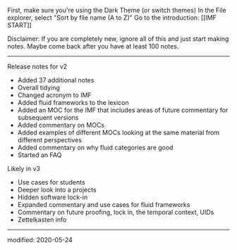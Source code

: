 First, make sure you're using the Dark Theme (or switch themes)
In the File explorer, select "Sort by file name (A to Z)"
Go to the introduction: [[IMF START]]


Disclaimer: If you are completely new, ignore all of this and just start making notes. Maybe come back after you have at least 100 notes.


---
Release notes for v2
- Added 37 additional notes
- Overall tidying
- Changed acronym to IMF
- Added fluid frameworks to the lexicon
- Added an MOC for the IMF that includes areas of future commentary for subsequent versions
- Added commentary on MOCs
- Added examples of different MOCs looking at the same material from different perspectives
- Added commentary on why fluid categories are good
- Started an FAQ

Likely in v3
- Use cases for students
- Deeper look into a projects
- Hidden software lock-in 
- Expanded commentary and use cases for fluid frameworks
- Commentary on future proofing, lock in, the temporal context, UIDs
- Zettelkasten info

---

modified: 2020-05-24

